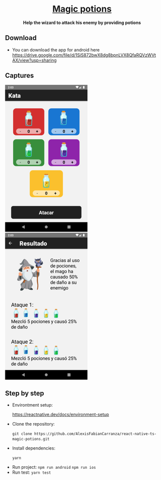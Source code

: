 <h1 align="center">
  <a href="/">
    Magic potions
  </a>
</h1>

<p align="center">
  <strong>Help the wizard to attack his enemy by providing potions</strong><br>
</p>

## Download

- You can download the app for android here
https://drive.google.com/file/d/1SiS872bwX8dg8bpnLVX8QfaRQVzWVtAX/view?usp=sharing

## Captures

![picture](./src/assets/doc/PotionScreen.png) 
![picture](./src/assets/doc/ResultScreen.png) 

## Step by step

- Environtment setup: <p> 
https://reactnative.dev/docs/environment-setup
- Clone the repository: <p> 
`git clone https://github.com/AlexisFabianCarranza/react-native-ts-magic-potions.git`
- Install dependencies: <p> 
`yarn`
- Run project: 
`npm run android`
`npm run ios`
- Run test:
`yarn test`
